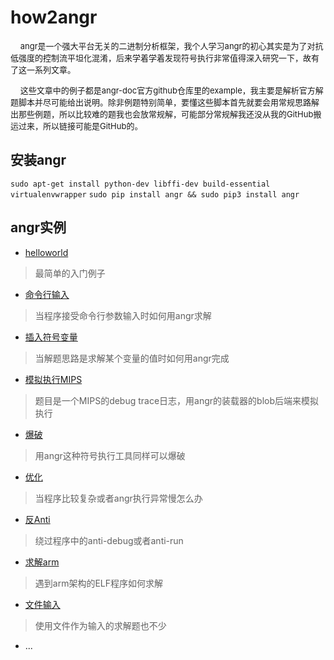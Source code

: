 # how2angr 

&nbsp;&nbsp;&nbsp;&nbsp;<font size=2>angr是一个强大平台无关的二进制分析框架，我个人学习angr的初心其实是为了对抗低强度的控制流平坦化混淆，后来学着学着发现符号执行非常值得深入研究一下，故有了这一系列文章。</font></br>

    <font size=2>这些文章中的例子都是angr-doc官方github仓库里的example，我主要是解析官方解题脚本并尽可能给出说明。除非例题特别简单，要懂这些脚本首先就要会用常规思路解出那些例题，所以比较难的题我也会放常规解，可能部分常规解我还没从我的GitHub搬运过来，所以链接可能是GitHub的。</font></br>

## 安装angr

`sudo apt-get install python-dev libffi-dev build-essential virtualenvwrapper`
`sudo pip install angr && sudo pip3 install angr`

## angr实例

- [helloworld](https://fanda.cloud/2019/03/13/angr%E5%AD%A6%E4%B9%A0-helloworld/)
> 最简单的入门例子
- [命令行输入](https://fanda.cloud/2019/03/13/angr%E5%AD%A6%E4%B9%A0-%E7%AC%AC%E4%BA%8C%E8%8A%82%E5%91%BD%E4%BB%A4%E8%A1%8C%E8%BE%93%E5%85%A5/)
> 当程序接受命令行参数输入时如何用angr求解
- [插入符号变量](https://fanda.cloud/2019/03/13/angr%E5%AD%A6%E4%B9%A0-%E7%AC%AC%E4%B8%89%E8%8A%82%E6%8F%92%E5%85%A5%E7%AC%A6%E5%8F%B7%E5%8F%98%E9%87%8F/)
> 当解题思路是求解某个变量的值时如何用angr完成
- [模拟执行MIPS](https://fanda.cloud/2019/03/13/angr%E5%AD%A6%E4%B9%A0-%E7%AC%AC%E5%9B%9B%E8%8A%82%E6%A8%A1%E6%8B%9F%E6%89%A7%E8%A1%8Cmips/)
> 题目是一个MIPS的debug trace日志，用angr的装载器的blob后端来模拟执行
- [爆破](https://fanda.cloud/2019/03/13/angr%E5%AD%A6%E4%B9%A0-%E7%AC%AC%E4%BA%94%E8%8A%82%E7%88%86%E7%A0%B4/)
> 用angr这种符号执行工具同样可以爆破
- [优化](https://github.com/fangdada/learning-angr/tree/master/ctf/%E4%BC%98%E5%8C%96)
> 当程序比较复杂或者angr执行异常慢怎么办
- [反Anti](https://github.com/fangdada/learning-angr/tree/master/ctf/%E5%8F%8Danti)
> 绕过程序中的anti-debug或者anti-run
- [求解arm](https://github.com/fangdada/learning-angr/tree/master/ctf/%E6%B1%82%E8%A7%A3arm)
> 遇到arm架构的ELF程序如何求解
- [文件输入](https://github.com/fangdada/learning-angr/tree/master/ctf/%E6%96%87%E4%BB%B6%E8%BE%93%E5%85%A5)
> 使用文件作为输入的求解题也不少

- ...

